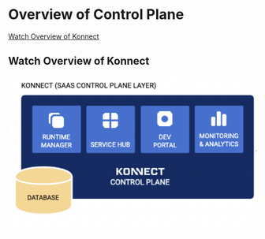 # Overview of Control Plane

[Watch Overview of Konnect](#Watch-Overview-of-Konnect)

## Watch Overview of Konnect

[![Useful resource links](./images/cp-overview.png)](https://youtu.be/ "Useful resource links")

